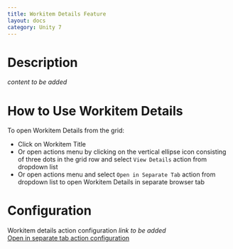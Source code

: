 ```yaml
---
title: Workitem Details Feature
layout: docs
category: Unity 7
---
```


# Description

*content to be added*

# How to Use Workitem Details

To open Workitem Details from the grid:

- Click on Workitem Title
- Or open actions menu by clicking on the vertical ellipse icon consisting of three dots in the grid row and select `View Details` action from dropdown list
- Or open actions menu and select `Open in Separate Tab` action from dropdown list to open Workitem Details in separate browser tab

# Configuration

Workitem details action configuration  *link to be added*  
[Open in separate tab action configuration](../../configuration/actions/open-in-separate-tab.md)